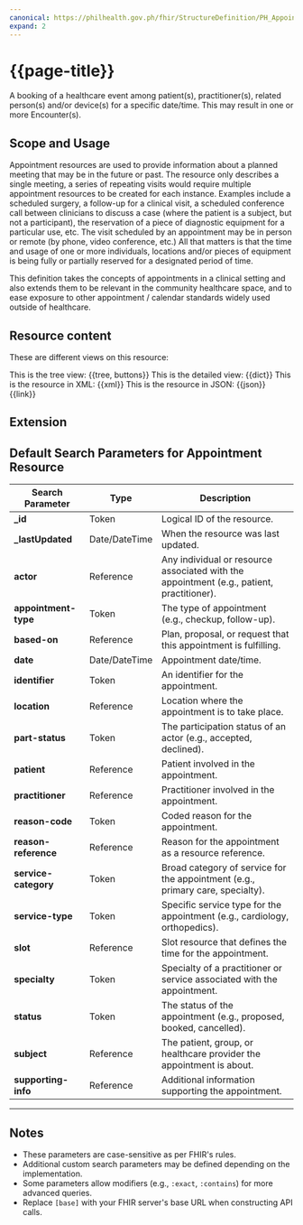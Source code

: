 ```yaml
---
canonical: https://philhealth.gov.ph/fhir/StructureDefinition/PH_Appointment
expand: 2
---
```


# {{page-title}}

A booking of a healthcare event among patient(s), practitioner(s), related person(s) and/or device(s) for a specific date/time. This may result in one or more Encounter(s).





## Scope and Usage

Appointment resources are used to provide information about a planned meeting that may be in the future or past. The resource only describes a single meeting, a series of repeating visits would require multiple appointment resources to be created for each instance. Examples include a scheduled surgery, a follow-up for a clinical visit, a scheduled conference call between clinicians to discuss a case (where the patient is a subject, but not a participant), the reservation of a piece of diagnostic equipment for a particular use, etc. The visit scheduled by an appointment may be in person or remote (by phone, video conference, etc.) All that matters is that the time and usage of one or more individuals, locations and/or pieces of equipment is being fully or partially reserved for a designated period of time.

This definition takes the concepts of appointments in a clinical setting and also extends them to be relevant in the community healthcare space, and to ease exposure to other appointment / calendar standards widely used outside of healthcare.

## Resource content

These are different views on this resource:

<tabs>
<tab title="Overview">
	This is the tree view:
	{{tree, buttons}}
</tab>
<tab title="Detailed view">
	This is the detailed view:
	{{dict}}
</tab>
<tab title="XML">
	This is the resource in XML:
	{{xml}}
</tab>
<tab title="JSON">	
	This is the resource in JSON:
	{{json}}
</tab>
<tab title="Link">
	{{link}}
</tab>
</tabs>

## Extension

## Default Search Parameters for Appointment Resource

| **Search Parameter**      | **Type**       | **Description**                                                                 |
|---------------------------|----------------|---------------------------------------------------------------------------------|
| **_id**                   | Token          | Logical ID of the resource.                                                    |
| **_lastUpdated**           | Date/DateTime  | When the resource was last updated.                                            |
| **actor**                 | Reference      | Any individual or resource associated with the appointment (e.g., patient, practitioner). |
| **appointment-type**      | Token          | The type of appointment (e.g., checkup, follow-up).                            |
| **based-on**              | Reference      | Plan, proposal, or request that this appointment is fulfilling.                |
| **date**                  | Date/DateTime  | Appointment date/time.                                                         |
| **identifier**            | Token          | An identifier for the appointment.                                             |
| **location**              | Reference      | Location where the appointment is to take place.                               |
| **part-status**           | Token          | The participation status of an actor (e.g., accepted, declined).               |
| **patient**               | Reference      | Patient involved in the appointment.                                           |
| **practitioner**          | Reference      | Practitioner involved in the appointment.                                      |
| **reason-code**           | Token          | Coded reason for the appointment.                                              |
| **reason-reference**      | Reference      | Reason for the appointment as a resource reference.                            |
| **service-category**      | Token          | Broad category of service for the appointment (e.g., primary care, specialty). |
| **service-type**          | Token          | Specific service type for the appointment (e.g., cardiology, orthopedics).     |
| **slot**                  | Reference      | Slot resource that defines the time for the appointment.                       |
| **specialty**             | Token          | Specialty of a practitioner or service associated with the appointment.        |
| **status**                | Token          | The status of the appointment (e.g., proposed, booked, cancelled).             |
| **subject**               | Reference      | The patient, group, or healthcare provider the appointment is about.           |
| **supporting-info**       | Reference      | Additional information supporting the appointment.                             |

---

## Notes
- These parameters are case-sensitive as per FHIR's rules.
- Additional custom search parameters may be defined depending on the implementation.
- Some parameters allow modifiers (e.g., `:exact`, `:contains`) for more advanced queries.
- Replace `[base]` with your FHIR server's base URL when constructing API calls.
